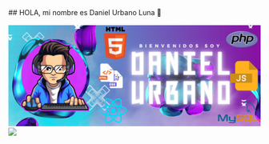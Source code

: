 <div aligne="center">
## HOLA, mi nombre es Daniel Urbano Luna 👋
</div>
<br>
<img src="https://github.com/DanielUrbanoLuna/DanielUrbanoLuna/blob/main/src/images/Daniel%20Urbano.png" width = 800px>
<br>
<a href="https://github.com/DenverCoder1/readme-typing-svg"><img src="https://readme-typing-svg.herokuapp.com?font=Time+New+Roman&color=cyan&size=25&center=true&vCenter=true&width=600&height=100&lines=Daniel+Urbano+Luna+&hearts;++;Técnico+superior+recién+titulado+en+DAW,+desarrollo+aplicaciones+web;Computer+Science+Student,;CTF+Newbie,;Active+Learner/Researcher,;Love+to+learn+new+stuffs..<3"></a>

